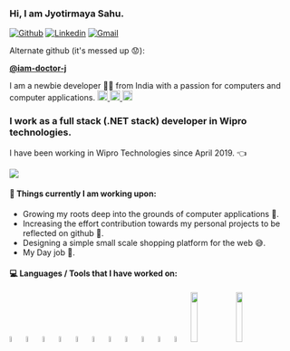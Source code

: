 ### Hi, I am Jyotirmaya Sahu. 

[![Github](https://img.shields.io/badge/-Github-000?style=flat&logo=Github&logoColor=white)](https://github.com/i-am-jyotirmaya)
[![Linkedin](https://img.shields.io/badge/-LinkedIn-blue?style=flat&logo=Linkedin&logoColor=white)](https://www.linkedin.com/in/jyotirmaya-sahu-52052b133/)
[![Gmail](https://img.shields.io/badge/-Gmail-c14438?style=flat&logo=Gmail&logoColor=white)](mailto:jyotirmayasahu38@gmail.com)

Alternate github (it's messed up :worried:): 

[**@iam-doctor-j**](https://github.com/iam-doctor-j)

I am a newbie developer :technologist: from India with a passion for computers and computer applications.
<a target="_blank" href="https://api.whatsapp.com/send?phone=918895639457">
  <img alt="Whatsapp" width="18px" src="https://cdn.jsdelivr.net/npm/simple-icons@v3/icons/whatsapp.svg" />
</a>
<a target="_blank" href="https://www.instagram.com/__jyotirmaya.sahu__/">
  <img alt="Instagram" width="18px" src="https://cdn.jsdelivr.net/npm/simple-icons@v3/icons/instagram.svg" >
</a>
<a target="_blank" href="https://www.facebook.com/jyotirmaya.sahu.10/">
  <img alt="Facebook" width="18px" src="https://cdn.jsdelivr.net/npm/simple-icons@v3/icons/facebook.svg" />
</a>
<br/>

### I work as a full stack (.NET stack) developer in Wipro technologies. 
I have been working in Wipro Technologies since April 2019. :point_left:

<p>
    <img src="https://github-readme-stats.vercel.app/api?username=i-am-jyotirmaya&show_icons=true&hide_border=true" />
</p>

#### 🌱 Things currently I am working upon:
- Growing my roots deep into the grounds of computer applications :eyes:.
- Increasing the effort contribution towards my personal projects to be reflected on github :muscle:.
- Designing a simple small scale shopping platform for the web :sweat_smile:.
- My Day job :exploding_head:. 

#### :computer: Languages / Tools that I have worked on:
<p>
    <code><img width="5%" src="https://www.vectorlogo.zone/logos/visualstudio_code/visualstudio_code-icon.svg"></code>
    <code><img width="5%" src="https://www.vectorlogo.zone/logos/w3_html5/w3_html5-icon.svg"></code>
    <code><img width="5%" src="https://raw.githubusercontent.com/detain/svg-logos/780f25886640cef088af994181646db2f6b1a3f8/svg/css3.svg"></code>
    <code><img width="5%" src="https://raw.githubusercontent.com/abranhe/programming-languages-logos/30a0ecf99188be99a3c75a00efb5be61eca9c382/src/javascript/javascript.svg"></code>
    <code><img width="5%" src="https://www.vectorlogo.zone/logos/angular/angular-icon.svg"></code>
    <code><img width="5%" src="https://www.vectorlogo.zone/logos/reactjs/reactjs-icon.svg"></code>
    <code><img width="5%" src="https://www.vectorlogo.zone/logos/nodejs/nodejs-icon.svg"></code>
    <code><img width="5%" src="https://www.vectorlogo.zone/logos/git-scm/git-scm-icon.svg"></code>
    <code><img width="5%" src="https://raw.githubusercontent.com/kogg/instant-logos/366075b24295ee9cdc3256e4756bb33c12465a2a/logos/Visual%20Studio.svg"></code>
    <code><img width="5%" src="https://www.vectorlogo.zone/logos/dotnet/dotnet-vertical.svg"></code>
    <code><img width="5%" src="https://upload.wikimedia.org/wikipedia/de/thumb/8/8c/Microsoft_SQL_Server_Logo.svg/1035px-Microsoft_SQL_Server_Logo.svg.png"></code>
    <code><img width="15%" src="https://upload.wikimedia.org/wikipedia/commons/a/a8/Microsoft_Azure_Logo.svg"></code>
    <code><img width="15%" src="https://www.vectorlogo.zone/logos/microsoft_vb/microsoft_vb-ar21.svg"></code>
</p>



